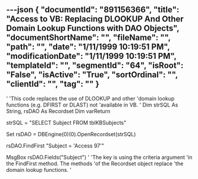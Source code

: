 ---json
{
  "documentId": "891156366",
  "title": "Access to VB: Replacing DLOOKUP And Other Domain Lookup Functions with DAO Objects",
  "documentShortName": "",
  "fileName": "",
  "path": "",
  "date": "1/11/1999 10:19:51 PM",
  "modificationDate": "1/11/1999 10:19:51 PM",
  "templateId": "",
  "segmentId": "64",
  "isRoot": "False",
  "isActive": "True",
  "sortOrdinal": "",
  "clientId": "",
  "tag": ""
}
---

'
'This code replaces the use of DLOOKUP and other
'domain lookup functions (e.g. DFIRST or DLAST) not
'available in VB.
'
Dim strSQL As String, rsDAO As Recordset
Dim varReturn
            
strSQL = &quot;SELECT Subject FROM tblKBSubjects&quot;
            
Set rsDAO = DBEngine(0)(0).OpenRecordset(strSQL)
            
rsDAO.FindFirst &quot;Subject = 'Access 97'&quot;
            
MsgBox rsDAO.Fields(&quot;Subject&quot;)
'
'The key is using the criteria argument
'in the FindFirst method. The methods
'of the Recordset object replace
'the domain lookup functions.
'
